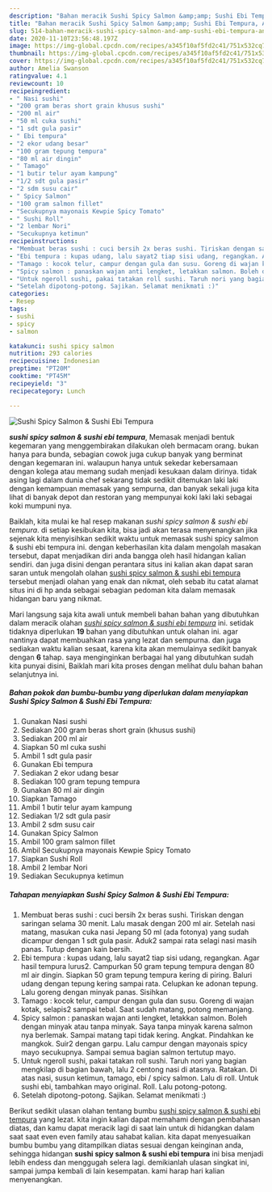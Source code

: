 ```yaml
---
description: "Bahan meracik Sushi Spicy Salmon &amp;amp; Sushi Ebi Tempura, Anti Gagal"
title: "Bahan meracik Sushi Spicy Salmon &amp;amp; Sushi Ebi Tempura, Anti Gagal"
slug: 514-bahan-meracik-sushi-spicy-salmon-and-amp-sushi-ebi-tempura-anti-gagal
date: 2020-11-10T23:56:48.197Z
image: https://img-global.cpcdn.com/recipes/a345f10af5fd2c41/751x532cq70/sushi-spicy-salmon-sushi-ebi-tempura-foto-resep-utama.jpg
thumbnail: https://img-global.cpcdn.com/recipes/a345f10af5fd2c41/751x532cq70/sushi-spicy-salmon-sushi-ebi-tempura-foto-resep-utama.jpg
cover: https://img-global.cpcdn.com/recipes/a345f10af5fd2c41/751x532cq70/sushi-spicy-salmon-sushi-ebi-tempura-foto-resep-utama.jpg
author: Amelia Swanson
ratingvalue: 4.1
reviewcount: 10
recipeingredient:
- " Nasi sushi"
- "200 gram beras short grain khusus sushi"
- "200 ml air"
- "50 ml cuka sushi"
- "1 sdt gula pasir"
- " Ebi tempura"
- "2 ekor udang besar"
- "100 gram tepung tempura"
- "80 ml air dingin"
- " Tamago"
- "1 butir telur ayam kampung"
- "1/2 sdt gula pasir"
- "2 sdm susu cair"
- " Spicy Salmon"
- "100 gram salmon fillet"
- "Secukupnya mayonais Kewpie Spicy Tomato"
- " Sushi Roll"
- "2 lembar Nori"
- "Secukupnya ketimun"
recipeinstructions:
- "Membuat beras sushi : cuci bersih 2x beras sushi. Tiriskan dengan saringan selama 30 menit. Lalu masak dengan 200 ml air. Setelah nasi matang, masukan cuka nasi Jepang 50 ml (ada fotonya) yang sudah dicampur dengan 1 sdt gula pasir. Aduk2 sampai rata selagi nasi masih panas. Tutup dengan kain bersih."
- "Ebi tempura : kupas udang, lalu sayat2 tiap sisi udang, regangkan. Agar hasil tempura lurus2. Campurkan 50 gram tepung tempura dengan 80 ml air dingin. Siapkan 50 gram tepung tempura kering di piring. Baluri udang dengan tepung kering sampai rata. Celupkan ke adonan tepung. Lalu goreng dengan minyak panas. Sisihkan"
- "Tamago : kocok telur, campur dengan gula dan susu. Goreng di wajan kotak, selapis2 sampai tebal. Saat sudah matang, potong memanjang."
- "Spicy salmon : panaskan wajan anti lengket, letakkan salmon. Boleh dengan minyak atau tanpa minyak. Saya tanpa minyak karena salmon nya berlemak. Sampai matang tapi tidak kering. Angkat. Pindahkan ke mangkok. Suir2 dengan garpu. Lalu campur dengan mayonais spicy mayo secukupnya. Sampai semua bagian salmon tertutup mayo."
- "Untuk ngeroll sushi, pakai tatakan roll sushi. Taruh nori yang bagian mengkilap di bagian bawah, lalu 2 centong nasi di atasnya. Ratakan. Di atas nasi, susun ketimun, tamago, ebi / spicy salmon. Lalu di roll. Untuk sushi ebi, tambahkan mayo original. Roll. Lalu potong-potong."
- "Setelah dipotong-potong. Sajikan. Selamat menikmati :)"
categories:
- Resep
tags:
- sushi
- spicy
- salmon

katakunci: sushi spicy salmon 
nutrition: 293 calories
recipecuisine: Indonesian
preptime: "PT20M"
cooktime: "PT45M"
recipeyield: "3"
recipecategory: Lunch

---
```



![Sushi Spicy Salmon &amp; Sushi Ebi Tempura](https://img-global.cpcdn.com/recipes/a345f10af5fd2c41/751x532cq70/sushi-spicy-salmon-sushi-ebi-tempura-foto-resep-utama.jpg)

<b><i>sushi spicy salmon &amp; sushi ebi tempura</i></b>, Memasak menjadi bentuk kegemaran yang menggembirakan dilakukan oleh bermacam orang. bukan hanya para bunda, sebagian cowok juga cukup banyak yang berminat dengan kegemaran ini. walaupun hanya untuk sekedar kebersamaan dengan kolega atau memang sudah menjadi kesukaan dalam dirinya. tidak asing lagi dalam dunia chef sekarang tidak sedikit ditemukan laki laki dengan kemampuan memasak yang sempurna, dan banyak sekali juga kita lihat di banyak depot dan restoran yang mempunyai koki laki laki sebagai koki mumpuni nya.

Baiklah, kita mulai ke hal resep makanan <i>sushi spicy salmon &amp; sushi ebi tempura</i>. di setiap kesibukan kita, bisa jadi akan terasa menyenangkan jika sejenak kita menyisihkan sedikit waktu untuk memasak sushi spicy salmon &amp; sushi ebi tempura ini. dengan keberhasilan kita dalam mengolah masakan tersebut, dapat menjadikan diri anda bangga oleh hasil hidangan kalian sendiri. dan juga disini dengan perantara situs ini kalian akan dapat saran saran untuk mengolah olahan <u>sushi spicy salmon &amp; sushi ebi tempura</u> tersebut menjadi olahan yang enak dan nikmat, oleh sebab itu catat alamat situs ini di hp anda sebagai sebagian pedoman kita dalam memasak hidangan baru yang nikmat.




Mari langsung saja kita awali untuk membeli bahan bahan yang dibutuhkan dalam meracik olahan <u><i>sushi spicy salmon &amp; sushi ebi tempura</i></u> ini. setidak tidaknya diperlukan <b>19</b> bahan yang dibutuhkan untuk olahan ini. agar nantinya dapat membuahkan rasa yang lezat dan sempurna. dan juga sediakan waktu kalian sesaat, karena kita akan memulainya sedikit banyak dengan <b>6</b> tahap. saya menginginkan berbagai hal yang dibutuhkan sudah kita punyai disini, Baiklah mari kita proses dengan melihat dulu bahan bahan selanjutnya ini.

<!--inarticleads1-->

##### Bahan pokok dan bumbu-bumbu yang diperlukan dalam menyiapkan Sushi Spicy Salmon &amp; Sushi Ebi Tempura:

1. Gunakan  Nasi sushi
1. Sediakan 200 gram beras short grain (khusus sushi)
1. Sediakan 200 ml air
1. Siapkan 50 ml cuka sushi
1. Ambil 1 sdt gula pasir
1. Gunakan  Ebi tempura
1. Sediakan 2 ekor udang besar
1. Sediakan 100 gram tepung tempura
1. Gunakan 80 ml air dingin
1. Siapkan  Tamago
1. Ambil 1 butir telur ayam kampung
1. Sediakan 1/2 sdt gula pasir
1. Ambil 2 sdm susu cair
1. Gunakan  Spicy Salmon
1. Ambil 100 gram salmon fillet
1. Ambil Secukupnya mayonais Kewpie Spicy Tomato
1. Siapkan  Sushi Roll
1. Ambil 2 lembar Nori
1. Sediakan Secukupnya ketimun




<!--inarticleads2-->

##### Tahapan menyiapkan Sushi Spicy Salmon &amp; Sushi Ebi Tempura:

1. Membuat beras sushi : cuci bersih 2x beras sushi. Tiriskan dengan saringan selama 30 menit. Lalu masak dengan 200 ml air. Setelah nasi matang, masukan cuka nasi Jepang 50 ml (ada fotonya) yang sudah dicampur dengan 1 sdt gula pasir. Aduk2 sampai rata selagi nasi masih panas. Tutup dengan kain bersih.
1. Ebi tempura : kupas udang, lalu sayat2 tiap sisi udang, regangkan. Agar hasil tempura lurus2. Campurkan 50 gram tepung tempura dengan 80 ml air dingin. Siapkan 50 gram tepung tempura kering di piring. Baluri udang dengan tepung kering sampai rata. Celupkan ke adonan tepung. Lalu goreng dengan minyak panas. Sisihkan
1. Tamago : kocok telur, campur dengan gula dan susu. Goreng di wajan kotak, selapis2 sampai tebal. Saat sudah matang, potong memanjang.
1. Spicy salmon : panaskan wajan anti lengket, letakkan salmon. Boleh dengan minyak atau tanpa minyak. Saya tanpa minyak karena salmon nya berlemak. Sampai matang tapi tidak kering. Angkat. Pindahkan ke mangkok. Suir2 dengan garpu. Lalu campur dengan mayonais spicy mayo secukupnya. Sampai semua bagian salmon tertutup mayo.
1. Untuk ngeroll sushi, pakai tatakan roll sushi. Taruh nori yang bagian mengkilap di bagian bawah, lalu 2 centong nasi di atasnya. Ratakan. Di atas nasi, susun ketimun, tamago, ebi / spicy salmon. Lalu di roll. Untuk sushi ebi, tambahkan mayo original. Roll. Lalu potong-potong.
1. Setelah dipotong-potong. Sajikan. Selamat menikmati :)




Berikut sedikit ulasan olahan tentang bumbu <u>sushi spicy salmon &amp; sushi ebi tempura</u> yang lezat. kita ingin kalian dapat memahami dengan pembahasan diatas, dan kamu dapat meracik lagi di saat lain untuk di hidangkan dalam saat saat even even family atau sahabat kalian. kita dapat menyesuaikan bumbu bumbu yang ditampilkan diatas sesuai dengan keinginan anda, sehingga hidangan <b>sushi spicy salmon &amp; sushi ebi tempura</b> ini bisa menjadi lebih endess dan menggugah selera lagi. demikianlah ulasan singkat ini, sampai jumpa kembali di lain kesempatan. kami harap hari kalian menyenangkan.
